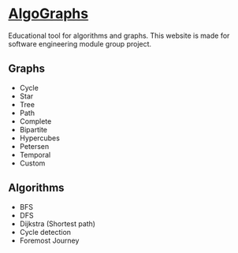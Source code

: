 # [AlgoGraphs](https://algographs.herokuapp.com)
Educational tool for algorithms and graphs.
This website is made for software engineering module group project.

## Graphs
* Cycle
* Star
* Tree
* Path
* Complete
* Bipartite
* Hypercubes
* Petersen
* Temporal
* Custom

## Algorithms
* BFS
* DFS
* Dijkstra (Shortest path)
* Cycle detection
* Foremost Journey

